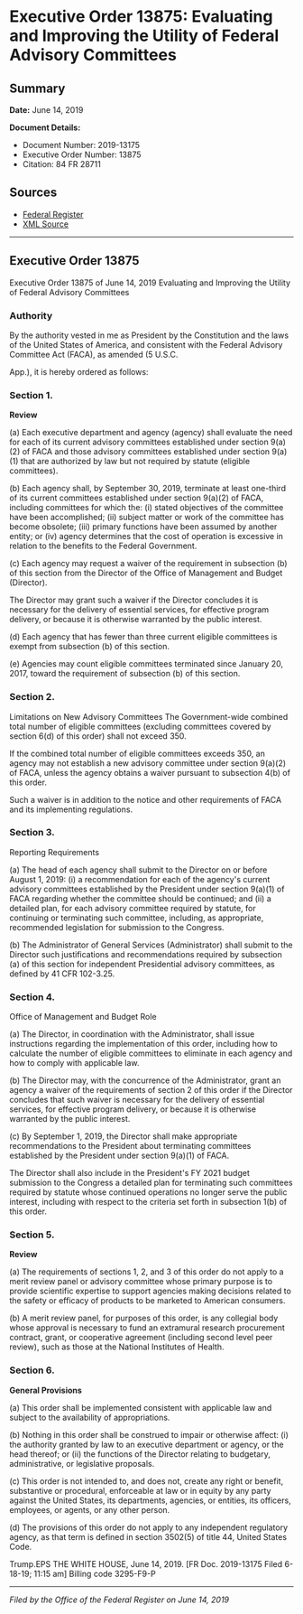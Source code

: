 # Executive Order 13875: Evaluating and Improving the Utility of Federal Advisory Committees

## Summary

**Date:** June 14, 2019

**Document Details:**
- Document Number: 2019-13175
- Executive Order Number: 13875
- Citation: 84 FR 28711

## Sources
- [Federal Register](https://www.federalregister.gov/documents/2019/06/19/2019-13175/evaluating-and-improving-the-utility-of-federal-advisory-committees)
- [XML Source](https://www.federalregister.gov/documents/full_text/xml/2019/06/19/2019-13175.xml)

---

## Executive Order 13875

Executive Order 13875 of June 14, 2019
Evaluating and Improving the Utility of Federal Advisory Committees
### Authority

By the authority vested in me as President by the Constitution and the laws of the United States of America, and consistent with the Federal Advisory Committee Act (FACA), as amended (5 U.S.C.

App.), it is hereby ordered as follows:
### Section 1.

**Review**

(a) Each executive department and agency (agency) shall evaluate the need for each of its current advisory committees established under section 9(a)(2) of FACA and those advisory committees established under section 9(a)(1) that are authorized by law but not required by statute (eligible committees).

(b) Each agency shall, by September 30, 2019, terminate at least one-third of its current committees established under section 9(a)(2) of FACA, including committees for which the:
    (i) stated objectives of the committee have been accomplished;
    (ii) subject matter or work of the committee has become obsolete;
    (iii) primary functions have been assumed by another entity; or
    (iv) agency determines that the cost of operation is excessive in relation to the benefits to the Federal Government.

(c) Each agency may request a waiver of the requirement in subsection (b) of this section from the Director of the Office of Management and Budget (Director).

The Director may grant such a waiver if the Director concludes it is necessary for the delivery of essential services, for effective program delivery, or because it is otherwise warranted by the public interest.

(d) Each agency that has fewer than three current eligible committees is exempt from subsection (b) of this section.

(e) Agencies may count eligible committees terminated since January 20, 2017, toward the requirement of subsection (b) of this section.
### Section 2.

Limitations on New Advisory Committees
The Government-wide combined total number of eligible committees (excluding committees covered by section 6(d) of this order) shall not exceed 350.

If the combined total number of eligible committees exceeds 350, an agency may not establish a new advisory committee under section 9(a)(2) of FACA, unless the agency obtains a waiver pursuant to subsection 4(b) of this order.

Such a waiver is in addition to the notice and other requirements of FACA and its implementing regulations.
### Section 3.

Reporting Requirements

(a) The head of each agency shall submit to the Director on or before August 1, 2019:
    (i) a recommendation for each of the agency's current advisory committees established by the President under section 9(a)(1) of FACA regarding whether the committee should be continued; and
    (ii) a detailed plan, for each advisory committee required by statute, for continuing or terminating such committee, including, as appropriate, recommended legislation for submission to the Congress.

(b) The Administrator of General Services (Administrator) shall submit to the Director such justifications and recommendations required by subsection (a) of this section for independent Presidential advisory committees, as defined by 41 CFR 102-3.25.
### Section 4.

Office of Management and Budget Role

(a) The Director, in coordination with the Administrator, shall issue instructions regarding the implementation of this order, including how to calculate the number of eligible committees to eliminate in each agency and how to comply with applicable law.

(b) The Director may, with the concurrence of the Administrator, grant an agency a waiver of the requirements of section 2 of this order if the Director concludes that such waiver is necessary for the delivery of essential services, for effective program delivery, or because it is otherwise warranted by the public interest.

(c) By September 1, 2019, the Director shall make appropriate recommendations to the President about terminating committees established by the President under section 9(a)(1) of FACA.

The Director shall also include in the President's FY 2021 budget submission to the Congress a detailed plan for terminating such committees required by statute whose continued operations no longer serve the public interest, including with respect to the criteria set forth in subsection 1(b) of this order.
### Section 5.

**Review**

(a) The requirements of sections 1, 2, and 3 of this order do not apply to a merit review panel or advisory committee whose primary purpose is to provide scientific expertise to support agencies making decisions related to the safety or efficacy of products to be marketed to American consumers.

(b) A merit review panel, for purposes of this order, is any collegial body whose approval is necessary to fund an extramural research procurement contract, grant, or cooperative agreement (including second level peer review), such as those at the National Institutes of Health.
### Section 6.

**General Provisions**

(a) This order shall be implemented consistent with applicable law and subject to the availability of appropriations.

(b) Nothing in this order shall be construed to impair or otherwise affect:
    (i) the authority granted by law to an executive department or agency, or the head thereof; or
    (ii) the functions of the Director relating to budgetary, administrative, or legislative proposals.

(c) This order is not intended to, and does not, create any right or benefit, substantive or procedural, enforceable at law or in equity by any party against the United States, its departments, agencies, or entities, its officers, employees, or agents, or any other person.

(d) The provisions of this order do not apply to any independent regulatory agency, as that term is defined in section 3502(5) of title 44, United States Code.

Trump.EPS
THE WHITE HOUSE,
June 14, 2019.
[FR Doc. 2019-13175 
Filed 6-18-19; 11:15 am]
Billing code 3295-F9-P

---

*Filed by the Office of the Federal Register on June 14, 2019*
